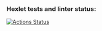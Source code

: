 ### Hexlet tests and linter status:
[![Actions Status](https://github.com/EugeneAnisimov97/python-project-83/actions/workflows/hexlet-check.yml/badge.svg)](https://github.com/EugeneAnisimov97/python-project-83/actions)